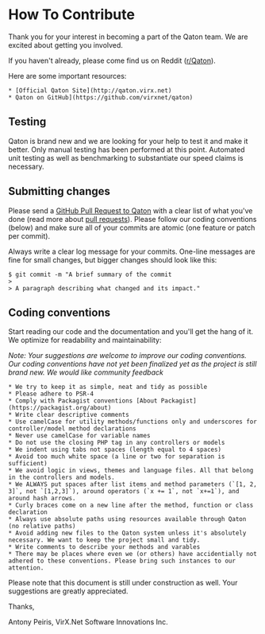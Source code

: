 # How To Contribute

Thank you for your interest in becoming a part of the Qaton team. We 
are excited about getting you involved.

If you haven't already, please come find us on Reddit 
([r/Qaton](https://www.reddit.com/r/qaton)). 

Here are some important resources:

	* [Official Qaton Site](http://qaton.virx.net) 
	* Qaton on GitHub](https://github.com/virxnet/qaton) 

## Testing

Qaton is brand new and we are looking for your help to test it and make 
it better. Only manual testing has been performed at this point.
Automated unit testing as well as benchmarking to substantiate our 
speed claims is necessary. 

## Submitting changes

Please send a [GitHub Pull Request to Qaton](https://github.com/virxnet/qaton/pull/new/master) with a clear list of what you've done (read more about [pull requests](http://help.github.com/pull-requests/)). 
Please follow our coding conventions (below) and make sure all of your commits are atomic (one feature or patch per commit).

Always write a clear log message for your commits. One-line messages 
are fine for small changes, but bigger changes should look like this:

    $ git commit -m "A brief summary of the commit
    > 
    > A paragraph describing what changed and its impact."

## Coding conventions

Start reading our code and the documentation and you'll get the hang of 
it. We optimize for readability and maintainability:

_Note: Your suggestions are welcome to improve our coding conventions. 
Our coding conventions have not yet been finalized yet as the project is 
still brand new. We would like community feedback_

	* We try to keep it as simple, neat and tidy as possible 
	* Please adhere to PSR-4 
	* Comply with Packagist conventions [About Packagist](https://packagist.org/about)
	* Write clear descriptive comments
	* Use camelCase for utility methods/functions only and underscores for controller/model method declarations
	* Never use camelCase for variable names
	* Do not use the closing PHP tag in any controllers or models
	* We indent using tabs not spaces (length equal to 4 spaces)
	* Avoid too much white space (a line or two for separation is sufficient)
	* We avoid logic in views, themes and language files. All that belong in the controllers and models. 
	* We ALWAYS put spaces after list items and method parameters (`[1, 2, 3]`, not `[1,2,3]`), around operators (`x += 1`, not `x+=1`), and around hash arrows.
	* Curly braces come on a new line after the method, function or class declaration
	* Always use absolute paths using resources available through Qaton (no relative paths)
	* Avoid adding new files to the Qaton system unless it's absolutely necessary. We want to keep the project small and tidy.
	* Write comments to describe your methods and varables 
	* There may be places where even we (or others) have accidentially not adhered to these conventions. Please bring such instances to our attention. 
	
Please note that this document is still under construction as well.
Your suggestions are greatly appreciated. 

Thanks,

Antony Peiris, VirX.Net Software Innovations Inc. 
